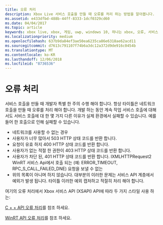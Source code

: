```yaml
---
title: 오류 처리
description: Xbox Live 서비스 호출을 만들 때 오류를 처리 하는 방법을 알아봅니다.
ms.assetid: e433dfbd-488b-44ff-8333-1dcf0329cd60
ms.date: 04/04/2017
ms.topic: article
keywords: xbox live, xbox, 게임, uwp, windows 10, 하나는 xbox, 오류, 서비스 호출
ms.localizationpriority: medium
ms.openlocfilehash: 637b9da84ef3ae50ea6235ca86e6318ae62acd11
ms.sourcegitcommit: d7613c791107f74b6a3dc12a372d9de916c0454b
ms.translationtype: MT
ms.contentlocale: ko-KR
ms.lasthandoff: 12/06/2018
ms.locfileid: "8736536"
---
```

# <a name="error-handling"></a>오류 처리

서비스 호출을 만들 때 개발자 특별 한 주의 수행 해야 합니다. 항상 타이틀은 네트워크 호출을 만들 때 오류를 처리 해야 합니다. 개발 하는 동안 계속 작업 서비스 호출에 대해서도 서비스 호출에 대 한 몇 가지 다른 이유가 실제 환경에서 실패할 수 있습니다. 예를 들어 한 호출으로 인해 실패할 수 있습니다.

* 네트워크를 사용할 수 없는 경우
* 사용자가 너무 많아서 503 HTTP 상태 코드를 반환 합니다.
* 요청이 유효 하지 400 HTTP 상태 코드를 반환 합니다.
* 사용자가 없는 적절 한 권한이 403 HTTP 상태 코드를 반환 합니다.
* 사용자가 차단 된, 401 HTTP 상태 코드를 반환 합니다.
IXMLHTTPRequest2 WinRT 서비스 Api에서 호출 되는 (예: ERROR_TIMEOUT, RPC_S_CALL_FAILED_DNE) 요청을 보낼 수 없는
* 위의 목록이 아니며 하지 않습니다. 대부분의 이러한 문제는 서비스 API 계층에서 예외가 발생 됩니다. 타이틀 이러한 예외 캡처하고 적절히 처리 해야 합니다.

여기의 오류 처리에서 Xbox 서비스 API (XSAPI) API에 따라 두 가지 스타일 사용 하는:

[C + + API 오류 처리](error-handling-cpp.md)를 참조 하세요.

[WinRT API 오류 처리](error-handling-winrt.md)를 참조 하세요.
